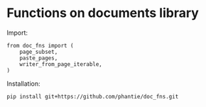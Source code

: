 # Functions on documents library

Import:

    from doc_fns import (
        page_subset,
        paste_pages,
        writer_from_page_iterable,
    )

Installation:

    pip install git+https://github.com/phantie/doc_fns.git